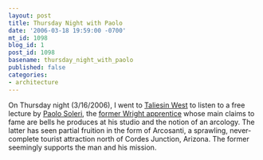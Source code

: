 ```yaml
---
layout: post
title: Thursday Night with Paolo
date: '2006-03-18 19:59:00 -0700'
mt_id: 1098
blog_id: 1
post_id: 1098
basename: thursday_night_with_paolo
published: false
categories:
- architecture
---
```

<p>On Thursday night (3/16/2006), I went to <a href="http://www.greatbuildings.com/buildings/Taliesin_West.html">Taliesin West</a> to listen to a free lecture by <a href="http://en.wikipedia.org/wiki/Paolo_Soleri">Paolo Soleri</a>, the <a href="http://www.desertusa.com/mag99/june/stories/ashes.html">former Wright apprentice</a> whose main claims to fame are bells he produces at his studio and the notion of an arcology. The latter has seen partial fruition in the form of Arcosanti, a sprawling, never-complete tourist attraction north of Cordes Junction, Arizona. The former seemingly supports the man and his mission.</p>
